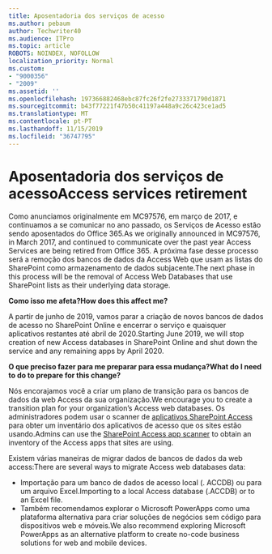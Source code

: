 ```yaml
---
title: Aposentadoria dos serviços de acesso
ms.author: pebaum
author: Techwriter40
ms.audience: ITPro
ms.topic: article
ROBOTS: NOINDEX, NOFOLLOW
localization_priority: Normal
ms.custom:
- "9000356"
- "2009"
ms.assetid: ''
ms.openlocfilehash: 197366882468ebc87fc26f2fe2733371790d1871
ms.sourcegitcommit: b43f77221f47b50c41197a448a9c26c423ce1ad5
ms.translationtype: MT
ms.contentlocale: pt-PT
ms.lasthandoff: 11/15/2019
ms.locfileid: "36747795"
---
```

# <a name="access-services-retirement"></a><span data-ttu-id="c4784-102">Aposentadoria dos serviços de acesso</span><span class="sxs-lookup"><span data-stu-id="c4784-102">Access services retirement</span></span>

<span data-ttu-id="c4784-103">Como anunciamos originalmente em MC97576, em março de 2017, e continuamos a se comunicar no ano passado, os Serviços de Acesso estão sendo aposentados do Office 365.</span><span class="sxs-lookup"><span data-stu-id="c4784-103">As we originally announced in MC97576, in March 2017, and continued to communicate over the past year Access Services are being retired from Office 365.</span></span> <span data-ttu-id="c4784-104">A próxima fase desse processo será a remoção dos bancos de dados da Access Web que usam as listas do SharePoint como armazenamento de dados subjacente.</span><span class="sxs-lookup"><span data-stu-id="c4784-104">The next phase in this process will be the removal of Access Web Databases that use SharePoint lists as their underlying data storage.</span></span>

<span data-ttu-id="c4784-105">**Como isso me afeta?**</span><span class="sxs-lookup"><span data-stu-id="c4784-105">**How does this affect me?**</span></span>

<span data-ttu-id="c4784-106">A partir de junho de 2019, vamos parar a criação de novos bancos de dados de acesso no SharePoint Online e encerrar o serviço e quaisquer aplicativos restantes até abril de 2020.</span><span class="sxs-lookup"><span data-stu-id="c4784-106">Starting June 2019, we will stop creation of new Access databases in SharePoint Online and shut down the service and any remaining apps by April 2020.</span></span>

<span data-ttu-id="c4784-107">**O que preciso fazer para me preparar para essa mudança?**</span><span class="sxs-lookup"><span data-stu-id="c4784-107">**What do I need to do to prepare for this change?**</span></span>

<span data-ttu-id="c4784-108">Nós encorajamos você a criar um plano de transição para os bancos de dados da web Access da sua organização.</span><span class="sxs-lookup"><span data-stu-id="c4784-108">We encourage you to create a transition plan for your organization’s Access web databases.</span></span> <span data-ttu-id="c4784-109">Os administradores podem usar o scanner de [aplicativos SharePoint Access](https://github.com/SharePoint/PnP-Tools/tree/master/Solutions/SharePoint.AccessApp.Scanner) para obter um inventário dos aplicativos de acesso que os sites estão usando.</span><span class="sxs-lookup"><span data-stu-id="c4784-109">Admins can use the [SharePoint Access app scanner](https://github.com/SharePoint/PnP-Tools/tree/master/Solutions/SharePoint.AccessApp.Scanner) to obtain an inventory of the Access apps that sites are using.</span></span>

<span data-ttu-id="c4784-110">Existem várias maneiras de migrar dados de bancos de dados da web access:</span><span class="sxs-lookup"><span data-stu-id="c4784-110">There are several ways to migrate Access web databases data:</span></span>

- <span data-ttu-id="c4784-111">Importação para um banco de dados de acesso local (. ACCDB) ou para um arquivo Excel.</span><span class="sxs-lookup"><span data-stu-id="c4784-111">Importing to a local Access database (.ACCDB) or to an Excel file.</span></span>
- <span data-ttu-id="c4784-112">Também recomendamos explorar o Microsoft PowerApps como uma plataforma alternativa para criar soluções de negócios sem código para dispositivos web e móveis.</span><span class="sxs-lookup"><span data-stu-id="c4784-112">We also recommend exploring Microsoft PowerApps as an alternative platform to create no-code business solutions for web and mobile devices.</span></span>